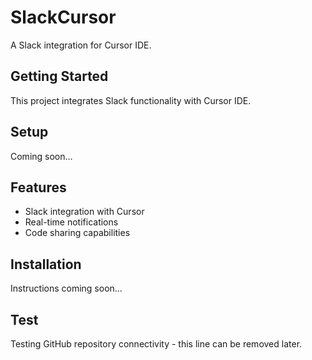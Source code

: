 # SlackCursor

A Slack integration for Cursor IDE.

## Getting Started

This project integrates Slack functionality with Cursor IDE.

## Setup

Coming soon...

## Features

- Slack integration with Cursor
- Real-time notifications
- Code sharing capabilities

## Installation

Instructions coming soon...

## Test

Testing GitHub repository connectivity - this line can be removed later.
